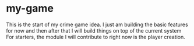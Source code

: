 # my-game

This is the start of my crime game idea. I just am building the basic features for now and then after that I will build things on top of the current system
For starters, the module I will contribute to right now is the player creation.

